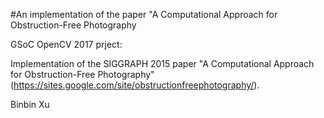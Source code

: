 #An implementation of the paper "A Computational Approach for Obstruction-Free Photography

GSoC OpenCV 2017 prject:

Implementation of the SIGGRAPH 2015 paper "A Computational Approach for Obstruction-Free Photography" (https://sites.google.com/site/obstructionfreephotography/).

Binbin Xu
